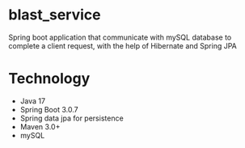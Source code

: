 # blast_service

Spring boot application that communicate with mySQL database to complete a client request,
with the help of Hibernate and Spring JPA

# Technology
- Java 17
- Spring Boot 3.0.7
- Spring data jpa for persistence
- Maven 3.0+
- mySQL
